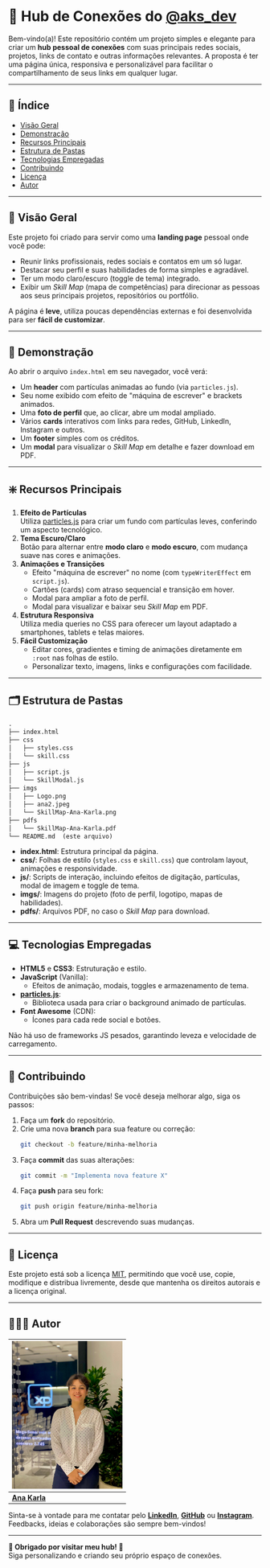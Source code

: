 # 🚀 Hub de Conexões do [@aks_dev](https://www.instagram.com/aks_dev/)

Bem-vindo(a)! Este repositório contém um projeto simples e elegante para criar um **hub pessoal de conexões** com suas principais redes sociais, projetos, links de contato e outras informações relevantes. A proposta é ter uma página única, responsiva e personalizável para facilitar o compartilhamento de seus links em qualquer lugar.

---

## 📑 Índice
- [Visão Geral](#visão-geral)
- [Demonstração](#demonstração)
- [Recursos Principais](#recursos-principais)
- [Estrutura de Pastas](#estrutura-de-pastas)
- [Tecnologias Empregadas](#tecnologias-empregadas)
- [Contribuindo](#contribuindo)
- [Licença](#licença)
- [Autor](#autor)

---

## 📌 Visão Geral
Este projeto foi criado para servir como uma **landing page** pessoal onde você pode:

- Reunir links profissionais, redes sociais e contatos em um só lugar.
- Destacar seu perfil e suas habilidades de forma simples e agradável.
- Ter um modo claro/escuro (toggle de tema) integrado.
- Exibir um _Skill Map_ (mapa de competências) para direcionar as pessoas aos seus principais projetos, repositórios ou portfólio.

A página é **leve**, utiliza poucas dependências externas e foi desenvolvida para ser **fácil de customizar**.

---

## 📲 Demonstração
Ao abrir o arquivo `index.html` em seu navegador, você verá:

- Um **header** com partículas animadas ao fundo (via `particles.js`).
- Seu nome exibido com efeito de "máquina de escrever" e brackets animados.
- Uma **foto de perfil** que, ao clicar, abre um modal ampliado.
- Vários **cards** interativos com links para redes, GitHub, LinkedIn, Instagram e outros.
- Um **footer** simples com os créditos.
- Um **modal** para visualizar o _Skill Map_ em detalhe e fazer download em PDF.

---

## ❇️ Recursos Principais
1. **Efeito de Partículas**  
   Utiliza [particles.js](https://github.com/VincentGarreau/particles.js/) para criar um fundo com partículas leves, conferindo um aspecto tecnológico.
2. **Tema Escuro/Claro**  
   Botão para alternar entre **modo claro** e **modo escuro**, com mudança suave nas cores e animações.
3. **Animações e Transições**  
   - Efeito "máquina de escrever" no nome (com `typeWriterEffect` em `script.js`).
   - Cartões (cards) com atraso sequencial e transição em hover.
   - Modal para ampliar a foto de perfil.
   - Modal para visualizar e baixar seu _Skill Map_ em PDF.
4. **Estrutura Responsiva**  
   Utiliza media queries no CSS para oferecer um layout adaptado a smartphones, tablets e telas maiores.
5. **Fácil Customização**  
   - Editar cores, gradientes e timing de animações diretamente em `:root` nas folhas de estilo.
   - Personalizar texto, imagens, links e configurações com facilidade.

---

## 🗂️ Estrutura de Pastas

```
.
├── index.html
├── css
│   ├── styles.css
│   └── skill.css
├── js
│   ├── script.js
│   └── SkillModal.js
├── imgs
│   ├── Logo.png
│   ├── ana2.jpeg
│   └── SkillMap-Ana-Karla.png
├── pdfs
│   └── SkillMap-Ana-Karla.pdf
└── README.md  (este arquivo)
```

- **index.html**: Estrutura principal da página.
- **css/**: Folhas de estilo (`styles.css` e `skill.css`) que controlam layout, animações e responsividade.
- **js/**: Scripts de interação, incluindo efeitos de digitação, partículas, modal de imagem e toggle de tema.
- **imgs/**: Imagens do projeto (foto de perfil, logotipo, mapas de habilidades).
- **pdfs/**: Arquivos PDF, no caso o _Skill Map_ para download.

---

## 💻 Tecnologias Empregadas

- **HTML5** e **CSS3**: Estruturação e estilo.
- **JavaScript** (Vanilla):
  - Efeitos de animação, modais, toggles e armazenamento de tema.
- **[particles.js](https://github.com/VincentGarreau/particles.js/)**:
  - Biblioteca usada para criar o background animado de partículas.
- **Font Awesome** (CDN):
  - Ícones para cada rede social e botões.

Não há uso de frameworks JS pesados, garantindo leveza e velocidade de carregamento.

---

## 🤝 Contribuindo
Contribuições são bem-vindas! Se você deseja melhorar algo, siga os passos:

1. Faça um **fork** do repositório.
2. Crie uma nova **branch** para sua feature ou correção:
   ```bash
   git checkout -b feature/minha-melhoria
   ```
3. Faça **commit** das suas alterações:
   ```bash
   git commit -m "Implementa nova feature X"
   ```
4. Faça **push** para seu fork:
   ```bash
   git push origin feature/minha-melhoria
   ```
5. Abra um **Pull Request** descrevendo suas mudanças.

---

## 📄 Licença
Este projeto está sob a licença [MIT](LICENSE), permitindo que você use, copie, modifique e distribua livremente, desde que mantenha os direitos autorais e a licença original.

---

## 👨🏽‍💻 Autor
| <img src="imgs/ana2.jpeg" width="220" alt="Foto de Perfil"> |
|---|
| **[Ana Karla](https://linktr.ee/devaks)** |

Sinta-se à vontade para me contatar pelo **[LinkedIn](https://www.linkedin.com/in/anakarla-inojoza/)**, **[GitHub](https://github.com/Devaks99)** ou **[Instagram](https://www.instagram.com/aks_dev/)**. Feedbacks, ideias e colaborações são sempre bem-vindos!

---

**🚀 Obrigado por visitar meu hub! 🙌**  
Siga personalizando e criando seu próprio espaço de conexões.
```
